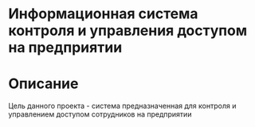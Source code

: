 # Информационная система контроля и управления доступом на предприятии

# Описание
Цель данного проекта - система предназначенная для контроля и управлением доступом сотрудников на предприятии
